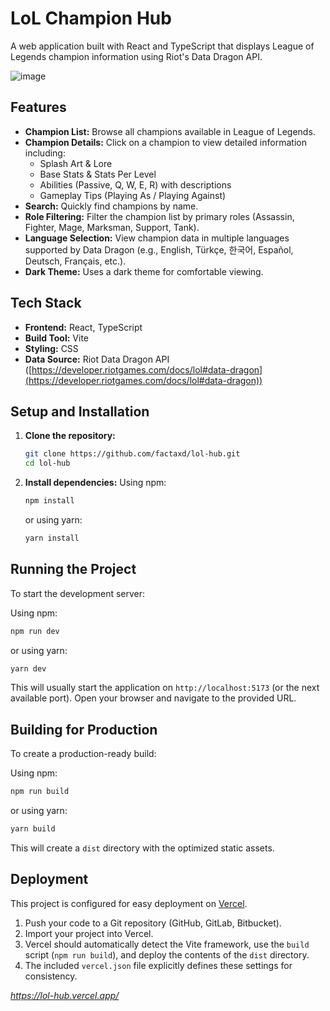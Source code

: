 # LoL Champion Hub

A web application built with React and TypeScript that displays League of Legends champion information using Riot's Data Dragon API.

![image](https://github.com/user-attachments/assets/c8b67338-0bf8-4365-8105-5a598a834792)


## Features

*   **Champion List:** Browse all champions available in League of Legends.
*   **Champion Details:** Click on a champion to view detailed information including:
    *   Splash Art & Lore
    *   Base Stats & Stats Per Level
    *   Abilities (Passive, Q, W, E, R) with descriptions
    *   Gameplay Tips (Playing As / Playing Against)
*   **Search:** Quickly find champions by name.
*   **Role Filtering:** Filter the champion list by primary roles (Assassin, Fighter, Mage, Marksman, Support, Tank).
*   **Language Selection:** View champion data in multiple languages supported by Data Dragon (e.g., English, Türkçe, 한국어, Español, Deutsch, Français, etc.).
*   **Dark Theme:** Uses a dark theme for comfortable viewing.

## Tech Stack

*   **Frontend:** React, TypeScript
*   **Build Tool:** Vite
*   **Styling:** CSS
*   **Data Source:** Riot Data Dragon API ([https://developer.riotgames.com/docs/lol#data-dragon](https://developer.riotgames.com/docs/lol#data-dragon))

## Setup and Installation

1.  **Clone the repository:**
    ```bash
    git clone https://github.com/factaxd/lol-hub.git 
    cd lol-hub
    ```
    

2.  **Install dependencies:**
    Using npm:
    ```bash
    npm install
    ```
    or using yarn:
    ```bash
    yarn install
    ```

## Running the Project

To start the development server:

Using npm:
```bash
npm run dev
```
or using yarn:
```bash
yarn dev
```

This will usually start the application on `http://localhost:5173` (or the next available port). Open your browser and navigate to the provided URL.

## Building for Production

To create a production-ready build:

Using npm:
```bash
npm run build
```
or using yarn:
```bash
yarn build
```

This will create a `dist` directory with the optimized static assets.

## Deployment

This project is configured for easy deployment on [Vercel](https://vercel.com/).

1.  Push your code to a Git repository (GitHub, GitLab, Bitbucket).
2.  Import your project into Vercel.
3.  Vercel should automatically detect the Vite framework, use the `build` script (`npm run build`), and deploy the contents of the `dist` directory.
4.  The included `vercel.json` file explicitly defines these settings for consistency.

*https://lol-hub.vercel.app/*
